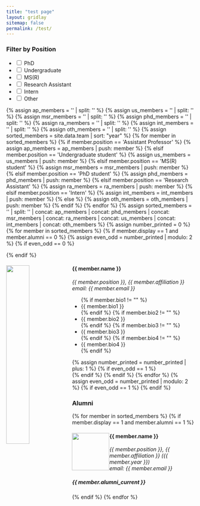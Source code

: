 ```yaml
---
title: "test page"
layout: gridlay
sitemap: false
permalink: /test/
---
```


### Filter by Position

- <input type="checkbox" id="PhD" name="positions" value="PhD"> PhD
- <input type="checkbox" id="UG" name="positions" value="UG"> Undergraduate
- <input type="checkbox" id="MSR" name="positions" value="MSR"> MS(R)
- <input type="checkbox" id="RA" name="positions" value="RA"> Research Assistant
- <input type="checkbox" id="Int" name="positions" value="Int"> Intern
- <input type="checkbox" id="Other" name="positions" value="Other"> Other

{% assign ap_members = '' | split: '' %}
{% assign us_members = '' | split: '' %}
{% assign msr_members = '' | split: '' %}
{% assign phd_members = '' | split: '' %}
{% assign ra_members = '' | split: '' %}
{% assign int_members = '' | split: '' %}
{% assign oth_members = '' | split: '' %}
{% assign sorted_members = site.data.team | sort: "year" %}
{% for member in sorted_members %}
 {% if member.position == 'Assistant Professor' %}
    {% assign ap_members = ap_members | push: member %}
 {% elsif member.position == 'Undergraduate student' %}
    {% assign us_members = us_members | push: member %}
 {% elsif member.position == 'MS(R) student' %}
    {% assign msr_members = msr_members | push: member %}
 {% elsif member.position == 'PhD student' %}
    {% assign phd_members = phd_members | push: member %}
 {% elsif member.position == 'Research Assistant' %}
    {% assign ra_members = ra_members | push: member %}
 {% elsif member.position == 'Intern' %}
    {% assign int_members = int_members | push: member %}
 {% else %}
    {% assign oth_members = oth_members | push: member %}
 {% endif %}
{% endfor %}
{% assign sorted_members = '' | split: '' | concat: ap_members | concat: phd_members | concat: msr_members | concat: ra_members | concat: us_members | concat: int_members | concat: oth_members %}
{% assign number_printed = 0 %}
{% for member in sorted_members %}
 {% if member.display == 1 and member.alumni == 0 %}
    {% assign even_odd = number_printed | modulo: 2 %}
    {% if even_odd == 0 %}
        <div class="row">
    {% endif %}
    <div class="col-sm-6 clearfix member" data-position="{{ member.position }}">
        <img src="{{ member.image }}" class="img-responsive" width="35%" style="float: left" />
        <h4>{{ member.name }}</h4>
        <i>{{ member.position }}, {{ member.affiliation }} <br>email: {{ member.email }}</i>
        <ul style="overflow: hidden">
            {% if member.bio1 != "" %}
                <li> {{ member.bio1 }} </li>
            {% endif %}
            {% if member.bio2 != "" %}
                <li> {{ member.bio2 }} </li>
            {% endif %}
            {% if member.bio3 != "" %}
                <li> {{ member.bio3 }} </li>
            {% endif %}
            {% if member.bio4 != "" %}
                <li> {{ member.bio4 }} </li>
            {% endif %}
        </ul>
    </div>
    {% assign number_printed = number_printed | plus: 1 %}
    {% if even_odd == 1 %}
        </div>
    {% endif %}
 {% endif %}
{% endfor %}
{% assign even_odd = number_printed | modulo: 2 %}
{% if even_odd == 1 %}
    </div>
{% endif %}

### Alumni

{% for member in sorted_members %}
 {% if member.display == 1 and member.alumni == 1 %}
    <div class="col-sm-12 clearfix member" data-position="{{ member.position }}">
        <img src="{{ member.image }}" class="img-thumbnail" width="100px" style="float: left" />
        <h4>{{ member.name }}</h4>
        <i>{{ member.position }}, {{ member.affiliation }} ({{ member.year }}) <br>email: {{ member.email }}</i>
        <h5>{{ member.alumni_current }}</h5>
    </div>
 {% endif %}
{% endfor %}

<script>
document.addEventListener('DOMContentLoaded', function() {
 // Function to filter members based on selected positions
 function filterMembers() {
    const positions = document.querySelectorAll('input[name="positions"]:checked');
    const selectedPositions = Array.from(positions).map(pos => pos.value);

    // Hide all members initially
    document.querySelectorAll('.member').forEach(member => member.style.display = 'none');

    // Show members that match the selected positions
    // Show members that match the selected positions
selectedPositions.forEach(pos => {
    document.querySelectorAll('.member[data-position="' + pos + '"]').forEach(member => member.style.display = 'block');
});
 }

// Listen for changes to the checkboxes
 document.querySelectorAll('input[name="positions"]').forEach(checkbox => {
    checkbox.addEventListener('change', filterMembers);
 });

 // Initial filter on page load
 filterMembers();
});
</script>
